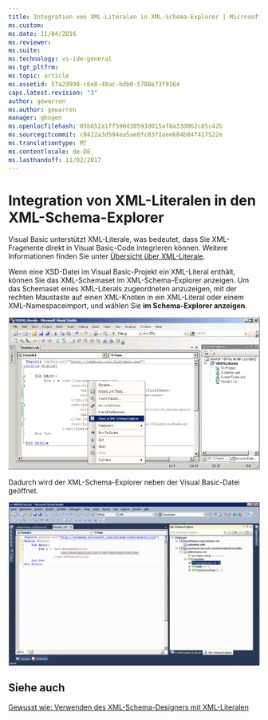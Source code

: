 ```yaml
---
title: Integration von XML-Literalen in XML-Schema-Explorer | Microsoft Docs
ms.custom: 
ms.date: 11/04/2016
ms.reviewer: 
ms.suite: 
ms.technology: vs-ide-general
ms.tgt_pltfrm: 
ms.topic: article
ms.assetid: 57a29998-c6e8-48ac-bdb0-5788e73f9164
caps.latest.revision: "3"
author: gewarren
ms.author: gewarren
manager: ghogen
ms.openlocfilehash: 05b652a1ff590d30593d015af8a33d062c85c42b
ms.sourcegitcommit: c0422a3d594ea5ae8fc03f1aee684b04f417522e
ms.translationtype: MT
ms.contentlocale: de-DE
ms.lasthandoff: 11/02/2017
---
```

# <a name="integration-of-xml-literals-with-xml-schema-explorer"></a>Integration von XML-Literalen in den XML-Schema-Explorer
Visual Basic unterstützt XML-Literale, was bedeutet, dass Sie XML-Fragmente direkt in Visual Basic-Code integrieren können. Weitere Informationen finden Sie unter [Übersicht über XML-Literale](http://go.microsoft.com/fwlink/?LinkId=140325).  
  
 Wenn eine XSD-Datei im Visual Basic-Projekt ein XML-Literal enthält, können Sie das XML-Schemaset im XML-Schema-Explorer anzeigen. Um das Schemaset eines XML-Literals zugeordneten anzuzeigen, mit der rechten Maustaste auf einen XML-Knoten in ein XML-Literal oder einem XML-Namespaceimport, und wählen Sie **im Schema-Explorer anzeigen**.  
  
 ![XML-Literale in Visual Basic; XML-Schema-Explorer](../xml-tools/media/vbxmlliteralswithxmlschemaexplorer1.gif "VBXMLLiteralsWithXMLSchemaExplorer1")  
  
 Dadurch wird der XML-Schema-Explorer neben der Visual Basic-Datei geöffnet.  
  
 ![XML-Literale in Visual Basic; XML-Schema-Explorer](../xml-tools/media/vbxmlliteralswithxmlschemaexplorer2.gif "VBXMLLiteralsWithXMLSchemaExplorer2")
  
## <a name="see-also"></a>Siehe auch  
[Gewusst wie: Verwenden des XML-Schema-Designers mit XML-Literalen](../xml-tools/how-to-use-the-xml-schema-designer-with-xml-literals.md)
